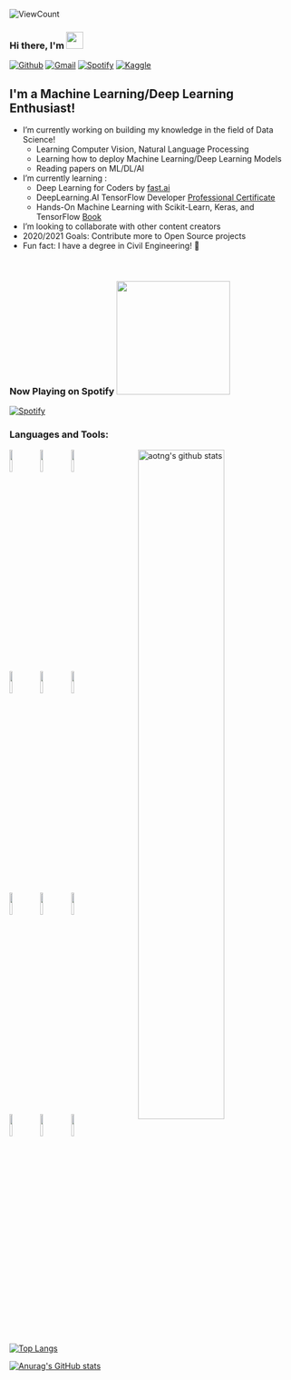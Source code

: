 
![ViewCount](https://views.whatilearened.today/views/github/aotng/aotng.svg?cache=remove)
### Hi there, I'm <img src="https://raw.githubusercontent.com/iampavangandhi/iampavangandhi/master/gifs/Hi.gif" width="30px">
<!-- Your badges
You can use the website to generate badges: https://shields.io/
-->

[![Github](https://img.shields.io/badge/-Github-333?style=flat&logo=Github&logoColor=white)](https://github.com/)
[![Gmail](https://img.shields.io/badge/-Gmail-c14438?style=flat&logo=Gmail&logoColor=white)](mailto:sachin93@gmail.com)
[![Spotify](https://img.shields.io/badge/-Spotify-1DB954?style=flat&logo=Spotify&logoColor=white)](https://open.spotify.com/user/flipcase93)
[![Kaggle](https://img.shields.io/badge/-Kaggle-20beff?style=flat&logo=Kaggle&logoColor=white)](https://kaggle.com/sachin93)
## I'm a Machine Learning/Deep Learning Enthusiast!

- I’m currently working on building my knowledge in the field of Data Science!
  - Learning Computer Vision, Natural Language Processing
  - Learning how to deploy Machine Learning/Deep Learning Models
  - Reading papers on ML/DL/AI
- I’m currently learning : 
  - Deep Learning for Coders by [fast.ai](http://course.fast.ai)
  - DeepLearning.AI TensorFlow Developer [Professional Certificate](https://www.coursera.org/professional-certificates/tensorflow-in-practice)
  - Hands-On Machine Learning with Scikit-Learn, Keras, and TensorFlow [Book](https://www.oreilly.com/library/view/hands-on-machine-learning/9781492032632/)
- I’m looking to collaborate with other content creators
- 2020/2021 Goals: Contribute more to Open Source projects
- Fun fact: I have a degree in Civil Engineering! :construction_worker:
<br />

### Now Playing on Spotify <img src="https://github.com/iampavangandhi/iampavangandhi/blob/master/gifs/bars.gif" width="200px">
[![Spotify](https://novatorem.sachinchaturvedi93.vercel.app/api/spotify)](https://open.spotify.com/user/)

### Languages and Tools:

<!-- Your github readme stats
You can use this api: https://github.com/anuraghazra/github-readme-stats
-->
<p>
    <img width="55%" align="right" alt="aotng's github stats" src="https://github-readme-stats.vercel.app/api?username=aotng&show_icons=true&hide_border=true"/>

  <!-- Your languages and tools. Be careful with the alignment. 
  You can use this sites to get logos: https://www.vectorlogo.zone or https://simpleicons.org/
  -->
  <code><img width="10%" src="https://www.vectorlogo.zone/logos/python/python-ar21.svg"></code>
  <code><img width="10%" src="https://www.vectorlogo.zone/logos/numpy/numpy-ar21.svg"></code>
  <code><img width="10%" src="https://www.vectorlogo.zone/logos/pytorch/pytorch-ar21.svg"></code>
  <br />
  <code><img width="10%" src="https://www.vectorlogo.zone/logos/tensorflow/tensorflow-ar21.svg"></code>
  <code><img width="10%" src="https://www.vectorlogo.zone/logos/jupyter/jupyter-ar21.svg"></code>
  <code><img width="10%" src="https://www.vectorlogo.zone/logos/json/json-ar21.svg"></code>
  <br />
  <code><img width="10%" src="https://www.vectorlogo.zone/logos/mysql/mysql-ar21.svg"></code>
  <code><img width="10%" src="https://www.vectorlogo.zone/logos/google_cloud/google_cloud-ar21.svg"></code>
  <code><img width="10%" src="https://www.vectorlogo.zone/logos/docker/docker-ar21.svg"></code>
  <br />
  <code><img width="10%" src="https://www.vectorlogo.zone/logos/git-scm/git-scm-ar21.svg"></code>
  <code><img width="10%" src="https://www.vectorlogo.zone/logos/github/github-ar21.svg"></code>
  <code><img width="10%" src="https://www.vectorlogo.zone/logos/visualstudio_code/visualstudio_code-ar21.svg"></code>
  
  [![Top Langs](https://github-readme-stats.vercel.app/api/top-langs/?username=aotng&hide=jupyter%20notebook&show_icons=true&layout=compact&hide_border=true)](https://github.com/aotng/github-readme-stats)
  
[![Anurag's GitHub stats](https://github-readme-stats.vercel.app/api?username=aotng)](https://github.com/aotng/github-readme-stats)


</p>
